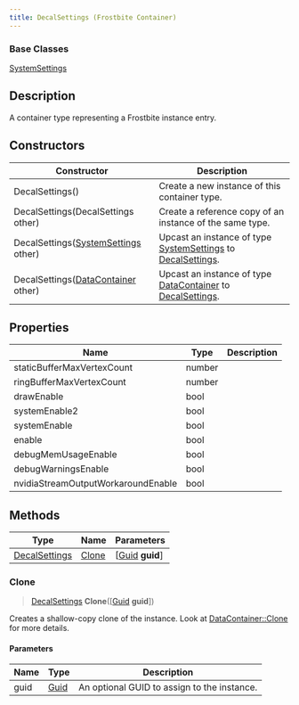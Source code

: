 ```yaml
---
title: DecalSettings (Frostbite Container)
---
```

### Base Classes

[SystemSettings](SystemSettings)

## Description

A container type representing a Frostbite instance entry.

## Constructors

| Constructor                                                              | Description                                                                                                       |
| ------------------------------------------------------------------------ | ----------------------------------------------------------------------------------------------------------------- |
| DecalSettings()                                                          | Create a new instance of this container type.                                                                     |
| DecalSettings(DecalSettings other)                                       | Create a reference copy of an instance of the same type.                                                          |
| DecalSettings([SystemSettings](SystemSettings) other)                    | Upcast an instance of type [SystemSettings](SystemSettings) to [DecalSettings](DecalSettings).                    |
| DecalSettings([DataContainer](/vext/ref/cls/shr/datacontainer) other) | Upcast an instance of type [DataContainer](/vext/ref/cls/shr/datacontainer) to [DecalSettings](DecalSettings). |

## Properties

| Name                               | Type   | Description |
| ---------------------------------- | ------ | ----------- |
| staticBufferMaxVertexCount         | number |             |
| ringBufferMaxVertexCount           | number |             |
| drawEnable                         | bool   |             |
| systemEnable2                      | bool   |             |
| systemEnable                       | bool   |             |
| enable                             | bool   |             |
| debugMemUsageEnable                | bool   |             |
| debugWarningsEnable                | bool   |             |
| nvidiaStreamOutputWorkaroundEnable | bool   |             |

## Methods

| Type                           | Name            | Parameters                                     |
| ------------------------------ | --------------- | ---------------------------------------------- |
| [DecalSettings](DecalSettings) | [Clone](#clone) | \[[Guid](/vext/ref/cls/shr/guid) **guid**\] |

### Clone

> [DecalSettings](DecalSettings) **Clone**(\[[Guid](/vext/ref/cls/shr/guid) **guid**\])

Creates a shallow-copy clone of the instance. Look at [DataContainer::Clone](/vext/ref/cls/shr/datacontainer#clone) for more details.

#### Parameters

| Name | Type         | Description                                 |
| ---- | ------------ | ------------------------------------------- |
| guid | [Guid](Guid) | An optional GUID to assign to the instance. |
